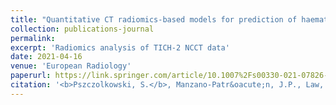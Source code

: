 ```yaml
---
title: "Quantitative CT radiomics-based models for prediction of haematoma expansion and poor functional outcome in primary intracerebral haemorrhage"
collection: publications-journal
permalink: 
excerpt: 'Radiomics analysis of TICH-2 NCCT data'
date: 2021-04-16
venue: 'European Radiology'
paperurl: https://link.springer.com/article/10.1007%2Fs00330-021-07826-9
citation: '<b>Pszczolkowski, S.</b>, Manzano-Patr&oacute;n, J.P., Law, Z.K., Krishnan, K., Ali, A., Bath, P.M., Sprigg, N. and Dineen, R.A., 2021. &quot;Quantitative CT radiomics-based models for prediction of haematoma expansion and poor functional outcome in primary intracerebral haemorrhage&quot; <i>European Radiology</i>, 31, pp.7945–7959'
---
```

